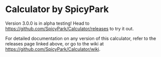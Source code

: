 # Calculator by SpicyPark
Version 3.0.0 is in alpha testing! Head to https://github.com/SpicyPark/Calculator/releases to try it out.

For detailed documentation on any version of this calculator, refer to the releases page linked above, or go to the wiki at https://github.com/SpicyPark/Calculator/wiki.
